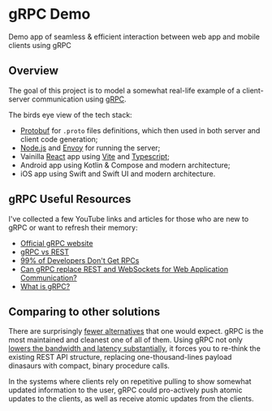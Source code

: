 # gRPC Demo
Demo app of seamless &amp; efficient interaction between web app and mobile clients using gRPC

## Overview
The goal of this project is to model a somewhat real-life example of a client-server communication using [gRPC](https://grpc.io/).

The birds eye view of the tech stack:

- [Protobuf](https://protobuf.dev/) for `.proto` files definitions, which then used in both server and client code generation;
- [Node.js](https://nodejs.org/en/learn/getting-started/introduction-to-nodejs) and [Envoy](https://www.envoyproxy.io/) for running the server;
- Vainilla [React](https://react.dev/) app using [Vite](https://vite.dev/) and [Typescript](https://www.typescriptlang.org/);
- Android app using Kotlin & Compose and modern architecture;
- iOS app using Swift and Swift UI and modern architecture.


## gRPC Useful Resources
I've collected a few YouTube links and articles for those who are new to gRPC or want to refresh their memory:

- [Official gRPC website](https://grpc.io/)
- [gRPC vs REST](https://www.ibm.com/think/topics/grpc-vs-rest)
- [99% of Developers Don't Get RPCs](https://www.youtube.com/watch?v=K4_cgtAe4HM&ab_channel=TheCodingGopher)
- [Can gRPC replace REST and WebSockets for Web Application Communication?](https://grpc.io/blog/postman-grpcweb/)
- [What is gRPC?](https://grpc.io/docs/what-is-grpc/)

## Comparing to other solutions
There are surprisingly [fewer alternatives](docs/grpc-vs-other-solutions) that one would expect. gRPC is the most maintained and cleanest one of all of them. Using gRPC not only [lowers the bandwidth and latency substantially](docs/grpc-benchmarks), it forces you to re-think the existing REST API structure, replacing one-thousand-lines payload dinasaurs with compact, binary procedure calls. 

In the systems where clients rely on repetitive pulling to show somewhat updated information to the user, gRPC could pro-actively push atomic updates to the clients, as well as receive atomic updates from the clients.
